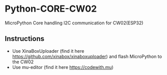 # Python-CORE-CW02
MicroPython Core handling I2C communication for CW02(ESP32)

## Instructions
- Use XinaBoxUploader (find it here https://github.com/xinabox/xinaboxuploader) and flash MicroPython to the CW02
- Use mu-editor (find it here https://codewith.mu)
